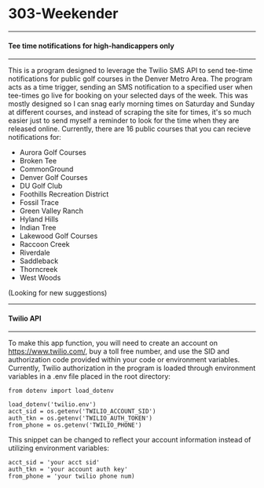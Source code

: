 # 303-Weekender
_______________
#### Tee time notifications for high-handicappers only
_______________

This is a program designed to leverage the Twilio SMS API to send tee-time notifications for public golf courses in the Denver Metro Area. 
The program acts as a time trigger, sending an SMS notification to a specified user when tee-times go live for booking on your selected days of the week.
This was mostly designed so I can snag early morning times on Saturday and Sunday at different courses, and instead of scraping the site for times, it's so much easier just to send myself a reminder to look for the time when they are released online.
Currently, there are 16 public courses that you can recieve notifications for:
 
- Aurora Golf Courses
- Broken Tee
- CommonGround
- Denver Golf Courses
- DU Golf Club
- Foothills Recreation District
- Fossil Trace
- Green Valley Ranch
- Hyland Hills
- Indian Tree
- Lakewood Golf Courses
- Raccoon Creek
- Riverdale
- Saddleback
- Thorncreek
- West Woods

(Looking for new suggestions)

___________________________________
#### Twilio API
___________________________________
To make this app function, you will need to create an account on https://www.twilio.com/, buy a toll free number, and use the SID and authorization code provided within your code or environment variables. Currently, Twilio authorization in the program is loaded through environment variables in a .env file placed in the root directory:

```
from dotenv import load_dotenv

load_dotenv('twilio.env')
acct_sid = os.getenv('TWILIO_ACCOUNT_SID')
auth_tkn = os.getenv('TWILIO_AUTH_TOKEN')
from_phone = os.getenv('TWILIO_PHONE')
```

This snippet can be changed to reflect your account information instead of utilizing environment variables:
```
acct_sid = 'your acct sid'
auth_tkn = 'your account auth key'
from_phone = 'your twilio phone num)
```
